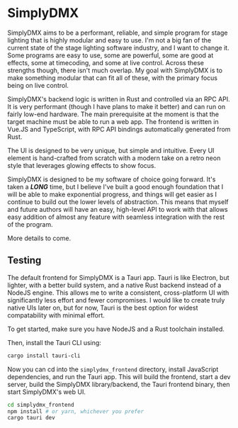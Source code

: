 # SimplyDMX

SimplyDMX aims to be a performant, reliable, and simple program for stage lighting that is highly modular
and easy to use. I'm not a big fan of the current state of the stage lighting software industry, and I
want to change it. Some programs are easy to use, some are powerful, some are good at effects, some at
timecoding, and some at live control. Across these strengths though, there isn't much overlap. My goal
with SimplyDMX is to make something modular that can fit all of these, with the primary focus being on
live control.

SimplyDMX's backend logic is written in Rust and controlled via an RPC API. It is very performant (though
I have plans to make it better) and can run on fairly low-end hardware. The main prerequisite at the
moment is that the target machine must be able to run a web app. The frontend is written in Vue.JS and
TypeScript, with RPC API bindings automatically generated from Rust.

The UI is designed to be very unique, but simple and intuitive. Every UI element is hand-crafted from
scratch with a modern take on a retro neon style that leverages glowing effects to show focus.

SimplyDMX is designed to be my software of choice going forward. It's taken a ***LONG*** time, but I
believe I've built a good enough foundation that I will be able to make exponential progress, and things
will get easier as I continue to build out the lower levels of abstraction. This means that myself and
future authors will have an easy, high-level API to work with that allows easy addition of almost any
feature with seamless integration with the rest of the program.

More details to come.


## Testing

The default frontend for SimplyDMX is a Tauri app. Tauri is like Electron, but lighter, with a better
build system, and a native Rust backend instead of a NodeJS engine. This allows me to write a consistent,
cross-platform UI with significantly less effort and fewer compromises. I would like to create truly
native UIs later on, but for now, Tauri is the best option for widest compatability with minimal effort.

To get started, make sure you have NodeJS and a Rust toolchain installed.

Then, install the Tauri CLI using:

```bash
cargo install tauri-cli
```

Now you can cd into the `simplydmx_frontend` directory, install JavaScript dependencies, and run
the Tauri app. This will build the frontend, start a dev server, build the SimplyDMX library/backend,
the Tauri frontend binary, then start SimplyDMX's web UI.

```bash
cd simplydmx_frontend
npm install # or yarn, whichever you prefer
cargo tauri dev
```
